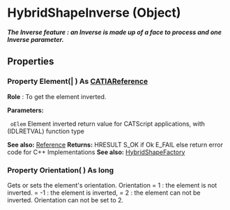 # HybridShapeInverse (Object)

**_The Inverse feature : an Inverse is made up of a face to process and one Inverse parameter._**

## Properties

### Property **Element**(| ) As [CATIAReference](../InfInterfaces/interface_Reference_17481.md)

   **Role** : To get the element inverted.

**Parameters:**

` oElem`      Element inverted return value for CATScript applications, with (IDLRETVAL) function type

**See also:**      [Reference](../InfInterfaces/interface_Reference_17481.md) **Returns:**      HRESULT S_OK if Ok E_FAIL else return error code for C++ Implementations  **See also:**      [HybridShapeFactory](../GSMInterfaces/interface_HybridShapeFactory_68680.md) 
### Property **Orientation**( ) As long

   Gets or sets the element's orientation. Orientation = 1 : the element is not inverted. = -1 : the element is inverted, = 2 : the element can not be inverted. Orientation can not be set to 2.